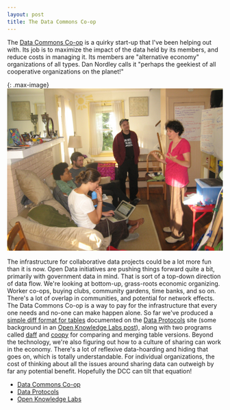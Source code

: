 ```yaml
---
layout: post
title: The Data Commons Co-op
---
```


The [Data Commons Co-op](http://datacommons.coop) is a quirky start-up
that I've been helping out with.  Its job is to 
maximize the impact of the data held by its members, and reduce costs
in managing it.  Its members are "alternative economy" organizations 
of all types.  Dan Nordley calls it "perhaps the geekiest of all cooperative 
organizations on the planet!"

{: .max-image}
![DCC Retreat](/images/dcc_retreat_2013.jpg)

The infrastructure for collaborative data projects could be a
lot more fun than it is now. 
Open Data initiatives are pushing things forward quite a
bit, primarily with government data in mind.  That is sort of a
top-down direction of data flow.  We're looking at bottom-up,
grass-roots economic organizing.  Worker co-ops, buying clubs,
community gardens, time banks, and so on.  There's a lot of 
overlap in communities, and potential for network effects.
The Data Commons Co-op is a way to pay for the infrastructure that
every one needs and no-one can make happen alone.
So far we've produced a 
<a href="http://dataprotocols.org/tabular-diff-format/">simple diff format for tables</a> documented on the <a href="http://dataprotocols.org/">Data Protocols</a> site (some background in an <a href="http://okfnlabs.org/blog/2013/08/08/diffing-and-patching-data.html">Open Knowledge Labs post</a>),
along with two programs called <a href="/2014/06/10/daff.html">daff</a> and
<a href="http://share.find.coop/">coopy</a> for comparing and merging
table versions.  Beyond the technology, we're also figuring out
how to a culture of sharing can work in the economy.  There's 
a lot of reflexive data-hoarding and hiding that goes on, which is
totally understandable.  For individual organizations, the cost
of thinking about all the issues around sharing data can outweigh
by far any potential benefit.  Hopefully the DCC can tilt that
equation!

<ul class="menu">
<li><a href="http://datacommons.coop">Data Commons Co-op</a></li>
<li><a href="http://dataprotocols.org/">Data Protocols</a></li>
<li><a href="http://okfnlabs.org/">Open Knowledge Labs</a></li>
</ul>